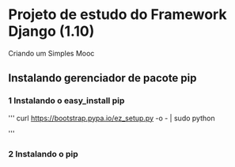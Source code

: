 # Projeto de estudo do Framework Django (1.10)

Criando um Simples Mooc

## Instalando gerenciador de pacote pip

### 1 Instalando o easy_install pip
'''
curl https://bootstrap.pypa.io/ez_setup.py -o - | sudo python

'''

### 2 Instalando o pip
